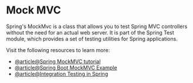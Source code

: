 # Mock MVC

Spring's MockMvc is a class that allows you to test Spring MVC controllers without the need for an actual web server. It is part of the Spring Test module, which provides a set of testing utilities for Spring applications.

Visit the following resources to learn more:

- [@article@Spring MockMVC tutorial](https://zetcode.com/spring/mockmvc/)
- [@article@Spring Boot MockMVC Example](https://howtodoinjava.com/spring-boot2/testing/spring-boot-mockmvc-example/)
- [@article@Integration Testing in Spring](https://baeldung.com/integration-testing-in-spring)
